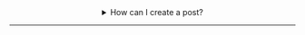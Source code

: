 <details>
   <summary align=center>How can I create a post?</summary><hr><br>
    <p align=center>Currently, only the people with Post Creater role in Discord have the permission to create post. You can ask them to create! We will later add Post Creating Section.</p>
</details>
<hr>